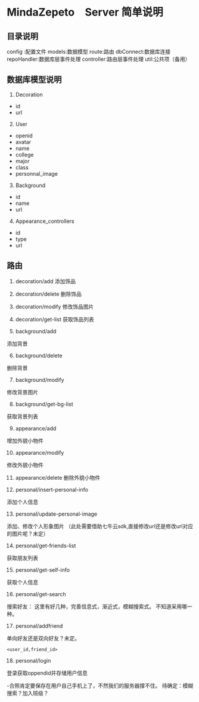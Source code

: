 # MindaZepeto　Server 简单说明

## 目录说明

config :配置文件
models:数据模型
route:路由
dbConnect:数据库连接
repoHandler:数据库层事件处理
controller:路由层事件处理
util:公共项（备用）

## 数据库模型说明

1. Decoration

- id  
- url

2. User

- openid
- avatar
- name
- college
- major
- class
- personnal_image

3. Background

- id  
- name  
- url
 
 4. Appearance_controllers

 - id
 - type
 - url

## 路由

1. decoration/add
添加饰品
2. decoration/delete
删除饰品
3. decoration/modify
修改饰品图片
4. decoration/get-list
获取饰品列表


5. background/add

添加背景

6. background/delete

删除背景

7. background/modify

修改背景图片

8. background/get-bg-list

获取背景列表

9. appearance/add

增加外貌小物件

10. appearance/modify

修改外貌小物件

11. appearance/delete
删除外貌小物件

12. personal/insert-personal-info

添加个人信息

13. personal/update-personal-image

添加、修改个人形象图片
（此处需要借助七牛云sdk,直接修改url还是修改url对应的图片呢？未定）

14. personal/get-friends-list

获取朋友列表

15. personal/get-self-info

获取个人信息

16. personal/get-search

搜索好友：
这里有好几种，完善信息式，渐近式，模糊搜索式。
不知道采用哪一种。

17. personal/addfriend

单向好友还是双向好友？未定。
```
<user_id,friend_id>

```
18. personal/login

登录获取oppendid并存储用户信息



-合照肯定要保存在用户自己手机上了，不然我们的服务器撑不住。
待确定：模糊搜索？加入班级？



